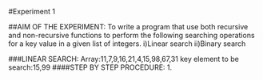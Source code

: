 #Experiment 1

##AIM OF THE EXPERIMENT:
To write a program that use both recursive and non-recursive functions to perform the following searching operations for a key value in a given list of integers.
i)Linear search  ii)Binary search

###LINEAR SEARCH: Array:11,7,9,16,21,4,15,98,67,31
                  key element to be search:15,99
####STEP BY STEP PROCEDURE:
1.
